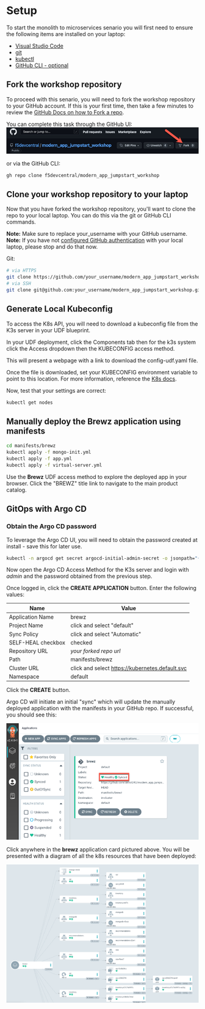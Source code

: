 # Setup
To start the monolith to microservices senario you will first need to ensure the following items are installed on your laptop:

- [Visual Studio Code](https://code.visualstudio.com/)
- [git](https://git-scm.com/downloads)
- [kubectl](https://kubernetes.io/docs/tasks/tools/)
- [GitHub CLI - optional](https://cli.github.com/)

## Fork the workshop repository
To proceed with this senario, you will need to fork the workshop repository to your GitHub account.  If this is your first time, then take a few minutes to review the [GitHub Docs on how to Fork a repo](https://docs.github.com/en/get-started/quickstart/fork-a-repo).

You can complete this task through the GitHub UI: 
![GitHub Fork](../assets/gh_fork.jpg)

or via the GitHub CLI:

```bash
gh repo clone f5devcentral/modern_app_jumpstart_workshop
```

## Clone your workshop repository to your laptop
Now that you have forked the workshop repository, you'll want to clone the repo to your local laptop.  You can do this via the git or GitHub CLI commands.

**Note:** Make sure to replace your_username with your GitHub username.
**Note:** If you have not [configured GitHub authentication](https://docs.github.com/en/authentication) with your local laptop, please stop and do that now.

Git:
```bash
# via HTTPS
git clone https://github.com/your_username/modern_app_jumpstart_workshop.git modern_app_jumpstart_workshop
# via SSH
git clone git@github.com:your_username/modern_app_jumpstart_workshop.git modern_app_jumpstart_workshop
```

## Generate Local Kubeconfig

To access the K8s API, you will need to download a kubeconfig file from the K3s server in your UDF blueprint.

In your UDF deployment, click the Components tab then for the k3s system click the Access dropdown then the KUBECONFIG access method.

This will present a webpage with a link to download the config-udf.yaml file.

Once the file is downloaded, set your KUBECONFIG environment variable to point to this location. For more information, reference the [K8s docs](https://kubernetes.io/docs/concepts/configuration/organize-cluster-access-kubeconfig/#the-kubeconfig-environment-variable). 

Now, test that your settings are correct:
```bash
kubectl get nodes
```

## Manually deploy the Brewz application using manifests

```bash
cd manifests/brewz
kubectl apply -f mongo-init.yml
kubectl apply -f app.yml
kubectl apply -f virtual-server.yml
```

Use the **Brewz** UDF access method to explore the deployed app in your browser. Click the "BREWZ" title link to navigate to the main product catalog.


## GitOps with Argo CD

### Obtain the Argo CD password 
To leverage the Argo CD UI, you will need to obtain the password created at install - save this for later use. 
```bash
kubectl -n argocd get secret argocd-initial-admin-secret -o jsonpath="{.data.password}" | base64 -d; echo
```

Now open the Argo CD Access Method for the K3s server and login with *admin* and the password obtained from the previous step.

Once logged in, click the **CREATE APPLICATION** button. Enter the following values:

| **Name**               | **Value**                                       |
|------------------------|-------------------------------------------------|
| Application Name       | brewz                                           |
| Project Name           | click and select "default"                      |
| Sync Policy            | click and select "Automatic"                    |
| SELF-HEAL checkbox     | checked                                         |
| Repository URL         | *your forked repo url*                          |
| Path                   | manifests/brewz                                 |
| Cluster URL            | click and select https://kubernetes.default.svc |
| Namespace              | default                                         |

Click the **CREATE** button.

Argo CD will initiate an initial "sync" which will update the manually deployed application with the manifests in your GitHub repo. If successful, you should see this:

![Argo sync summary](../assets/argo_sync_summary.png)

Click anywhere in the **brewz** application card pictured above. You will be presented with a diagram of all the k8s resources that have been deployed:

![Argo sync summary](../assets/argo_sync_details_1.png)



